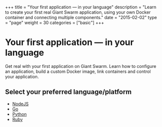 +++
title = "Your first application — in your language"
description = "Learn to create your first real Giant Swarm application, using your own Docker container and connecting multiple components."
date = "2015-02-02"
type = "page"
weight = 30
categories = ["basic"]
+++

# Your first application — in your language

<p class="lead">Get real with your first application on Giant Swarm. Learn how to configure an application, build a custom Docker image, link containers and control your application.</p>

## Select your preferred language/platform

* [NodeJS](nodejs/)
* [Go](golang/)
* [Python](python/)
* [Ruby](ruby/)

